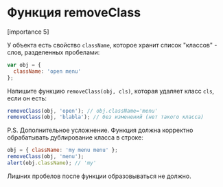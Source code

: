 # Функция removeClass

[importance 5]

У объекта есть свойство `className`, которое хранит список "классов" - слов, разделенных пробелами:

```js
var obj = { 
  className: 'open menu'
};
```

Напишите функцию `removeClass(obj, cls)`, которая удаляет класс `cls`, если он есть:

```js
removeClass(obj, 'open'); // obj.className='menu'
removeClass(obj, 'blabla'); // без изменений (нет такого класса)
```

P.S. Дополнительное усложнение. Функция должна корректно обрабатывать дублирование класса в строке:

```js
obj = { className: 'my menu menu' };
removeClass(obj, 'menu');
alert(obj.className); // 'my'
```

Лишних пробелов после функции образовываться не должно.